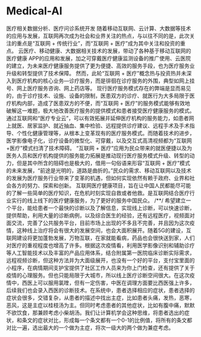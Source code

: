 # Medical-AI
医疗相关数据分析、医疗问诊系统开发  随着移动互联网、云计算、大数据等技术的应用与发展，互联网再次成为社会和业界关注的热点，与以往不同的是，此次关注的重点是“互联网 + 传统行业”，而“互联网 + 医疗”成为其中关注和投资的重点。 云医疗、移动健康、大数据相关技术的发展，带动了各种基于移动互联网的医疗健康 APP的应用和发展，加之可穿戴医疗健康监测设备的推广使用、云医院的建立，为未来医疗健康服务提供了更为便捷、高效的服务手段，也为医疗服务业升级和转型提供了技术保障。 然而，此轮“互联网 + 医疗”概念热与投资热并未深入到医疗机构的核心业务—诊疗服务，而是徘徊在诊疗服务的外围，典型如网上挂号、网上医疗服务咨询、网上药店等。 现行医疗服务模式存在的弊端是显而易见的，由于诊疗技术、设施、设备的限制，医患双方的诊疗、就医行为大多局限于医疗机构内部，造成了医患双方的不便，而“互联网 + 医疗”的服务模式能够有效地破解这一难题，极大地改善医疗服务的提供模式和患者接受医疗健康服务的模式。通过互联网和“医疗专业云”，可以有效拓展并延伸医疗机构的服务能力，如患者网上就医、居家监护、就近抽血、集中检验、远程提供诊疗建议、远程手术及手术指导、个性化健康管理等，从根本上变革现有的医疗服务模式。而随着技术的进步，医学影像电子化，诊疗设备的微型化、可穿戴，以及交互式高清视频都为“互联网 +医疗”模式扫清了技术障碍。 “互联网 + 医疗”应用为民众带来的就医便捷以及为医务人员和医疗机构提供的服务能力拓展是推动现行医疗服务模式升级、转型的动力，但是其中所含的阻碍也是极大的，借用一句俗语来形容“互联网 + 医疗”模式的未来发展，“前途是光明的，道路是曲折的。”民众的需求、移动互联网以及技术的发展为医疗服务行业带来了变革的机遇，但如何实现依然有赖于政府、业界和社会各方的努力、探索和创新。 互联网医疗健康项目，旨在让中国人民都能尽可能的了解一些简单的医疗知识，在危机时刻实现自救或者他救。是互联网结合医疗行业实行的线上线下的医疗健康服务，为了更好的服务中国民众。  /**/ 希望建立一个平台，能给患者一个最快的诊断以及了解信息，实现线上诊断，可以快速诊断，提供帮助，利用大量的诊断病例，以及综合医生的经验，还有远程医疗，视频面对面交流，完善了公共服务平台，目前市场上出现的不多且不完善，并且因为这次疫情，这种线上治疗将会有很大的发展空间，也会大面积展开。随着5G的建设，互联网建设将更加蓬勃发展，万物互联，在家就能看病，药品也会很快送到家，人们对医疗的重视程度也增高了许多。根据这次疫情看，利用医学影像识别和辅助诊疗等人工智能技术以及丰富的产品应用体系，结合附属第一医院临床诊断实际需求，远程视频诊断，但这种方法并为大面级展开，也没有一个好的平台，支付宝里面的小程序，在病情期间支护宝提供了社区工作人员来为你上门检查，还有提供了关于疫情的心理服务。但也只能局限于大城市，所以线上医疗诊断空间很大。在这次疫情中，西医上可以服用氯喹，但有一定伤害，中医在调理方面要比西医强上许多，后续我们也会录入西医的诊断技术。在系统中，患者选择相应的症状，患者选择的症状会很多，交错复杂，从患者的描述中找出主症，比如患者头痛，发热，恶寒，恶风，这是主症以桂枝汤为主。但同时考虑患者的其他症状，比如有腹中痛，默默不欲饮食，那兼顾考虑小柴胡汤。我们让计算机学会这种思维，将患者选出的症状，和条文的症状对比，形成每一个条文都有一个0-1的比例值，将所有的条文都对比一遍，选出最大的一个做为主症，将次一级大的两个做为兼症考虑。
